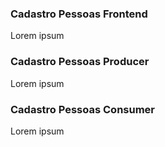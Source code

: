 ### Cadastro Pessoas Frontend
Lorem ipsum

### Cadastro Pessoas Producer
Lorem ipsum

### Cadastro Pessoas Consumer
Lorem ipsum